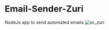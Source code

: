 # Email-Sender-Zuri
NodeJs app to send automated emails
![sc_zuri](https://user-images.githubusercontent.com/88833464/179644235-19afd48a-2a92-402c-a4c4-c05d1039d3dc.jpg)
